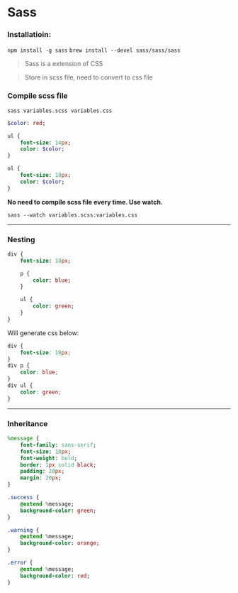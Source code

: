 # Sass

### Installatioin:

`npm install -g sass`
`brew install --devel sass/sass/sass`


> Sass is a extension of CSS

> Store in scss file, need to convert to css file

### Compile scss file

`sass variables.scss variables.css`

```sass
$color: red;

ul {
    font-size: 14px;
    color: $color;
}

ol {
    font-size: 18px;
    color: $color;
}
```

**No need to compile scss file every time. Use watch.**

`sass --watch variables.scss:variables.css`

---
### Nesting

```sass
div {
    font-size: 18px;

    p {
        color: blue;
    }

    ul {
        color: green;
    }
}
```

Will generate css below:

```css
div {
	font-size: 18px;
}
div p {
	color: blue;
}
div ul {
	color: green;
}
```

---
### Inheritance

```sass
%message {
    font-family: sans-serif;
    font-size: 18px;
    font-weight: bold;
    border: 1px solid black;
    padding: 20px;
    margin: 20px;
}

.success {
    @extend %message;
    background-color: green;
}

.warning {
    @extend %message;
    background-color: orange;
}

.error {
    @extend %message;
    background-color: red;
}
```